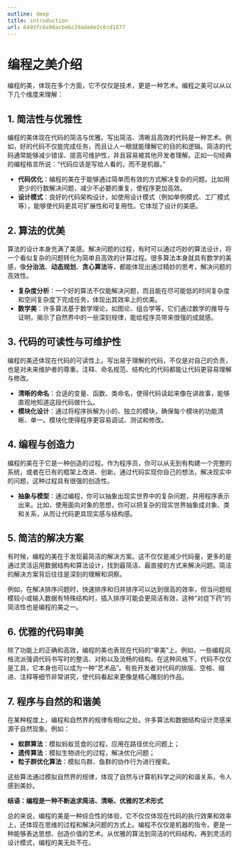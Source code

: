 ```yaml
---
outline: deep
title: introduction
url: 6493fc6e98acbe6c29ade6e2c6cd1677
---
```


# 编程之美介绍

编程的美，体现在多个方面，它不仅仅是技术，更是一种艺术。编程之美可以从以下几个维度来理解：

## 1. 简洁性与优雅性

编程的美体现在代码的简洁与优雅。写出简洁、清晰且高效的代码是一种艺术。例如，好的代码不仅能完成任务，而且让人一眼就能理解它的目的和逻辑。简洁的代码通常能够减少错误、提高可维护性，并且容易被其他开发者理解。正如一句经典的编程格言所说：“代码应该是写给人看的，而不是机器。”

* **代码优化**：编程的美在于能够通过简单而有效的方式解决复杂的问题。比如用更少的行数解决问题，减少不必要的重复，使程序更加高效。
* **设计模式**：良好的代码架构设计，如使用设计模式（例如单例模式、工厂模式等），能够使代码更具可扩展性和可复用性。它体现了设计的美感。


## 2. 算法的优美

算法的设计本身充满了美感。解决问题的过程，有时可以通过巧妙的算法设计，将一个看似复杂的问题转化为简单且高效的计算过程。很多算法本身就具有数学的美感，像**分治法**、**动态规划**、**贪心算法**等，都能体现出通过精妙的思考，解决问题的高效性。

* **复杂度分析**：一个好的算法不仅能解决问题，而且能在尽可能低的时间复杂度和空间复杂度下完成任务，体现出其效率上的优美。
* **数学美**：许多算法基于数学理论，如图论、组合学等，它们通过数学的推导与证明，揭示了自然界中的一些深刻规律，能给程序员带来很强的成就感。

## 3. 代码的可读性与可维护性

编程的美还体现在代码的可读性上。写出易于理解的代码，不仅是对自己的负责，也是对未来维护者的尊重。注释、命名规范、结构化的代码都能让代码更容易理解与修改。

* **清晰的命名**：合适的变量、函数、类命名，使得代码读起来像在讲故事，能够直观地知道这段代码做什么。
* **模块化设计**：通过将程序拆解为小的、独立的模块，确保每个模块的功能清晰、单一。模块化使得程序更容易调试、测试和修改。

## 4. 编程与创造力

编程的美在于它是一种创造的过程。作为程序员，你可以从无到有构建一个完整的系统，或者在已有的框架上改进、创新。通过代码实现你自己的想法，解决现实中的问题，这种过程具有很强的创造性。

* **抽象与模型**：通过编程，你可以抽象出现实世界中的复杂问题，并用程序表示出来。比如，使用面向对象的思想，你可以把复杂的现实世界抽象成对象、类和关系，从而让代码更具现实感与结构感。

## 5. 简洁的解决方案

有时候，编程的美在于发现最简洁的解决方案。这不仅仅是减少代码量，更多的是通过灵活运用数据结构和算法设计，找到最简洁、最直接的方式来解决问题。简洁的解决方案背后往往是深刻的理解和洞察。

例如，在解决排序问题时，快速排序和归并排序可以达到很高的效率，但当问题规模较小或输入数据有特殊结构时，插入排序可能会更简洁有效，这种“对症下药”的简洁性也是编程的美之一。

## 6. 优雅的代码审美

除了功能上的正确和高效，编程的美也表现在代码的“审美”上。例如，一些编程风格流派强调代码书写时的整洁、对称以及流畅的结构。在这种风格下，代码不仅仅是工具，它本身也可以成为一种“艺术品”。有些开发者对代码的排版、空格、缩进、注释等细节非常讲究，使代码看起来更像是精心雕刻的作品。

## 7. 程序与自然的和谐美

在某种程度上，编程和自然界的规律有相似之处。许多算法和数据结构设计灵感来源于自然现象。例如：

* **蚁群算法**：模拟蚂蚁觅食的过程，应用在路径优化问题上；
* **遗传算法**：模拟生物进化的过程，解决优化问题；
* **粒子群优化算法**：模拟鸟群、鱼群的协作行为进行搜索。

这些算法通过模拟自然界的规律，体现了自然与计算机科学之间的和谐关系，令人感到美妙。


**结语：编程是一种不断追求简洁、清晰、优雅的艺术形式**

总的来说，编程的美是一种综合性的体验，它不仅仅体现在代码的执行效果和效率上，还体现在思维的过程和解决问题的方式上。编程不仅仅是机器的指令，更是一种能够表达思想、创造价值的艺术。从优雅的算法到简洁的代码结构，再到灵活的设计模式，编程的美无处不在。